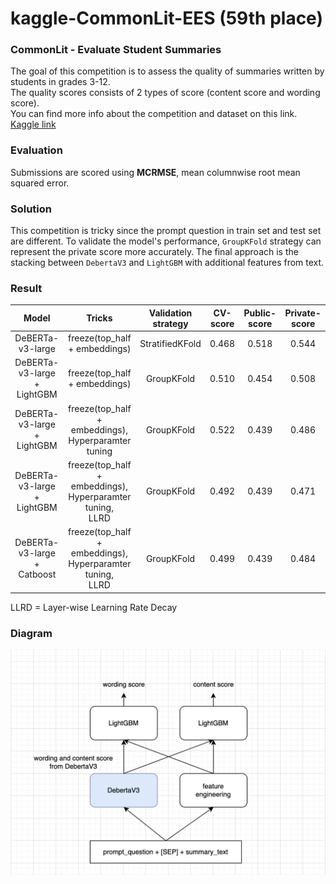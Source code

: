 # kaggle-CommonLit-EES (59th place)
### CommonLit - Evaluate Student Summaries 
The goal of this competition is to assess the quality of summaries written by students in grades 3-12. </br>The quality scores consists of 2 types of score (content score and wording score).  
You can find more info about the competition and dataset on this link.  
[Kaggle link](https://www.kaggle.com/competitions/commonlit-evaluate-student-summaries/overview)

### Evaluation
Submissions are scored using **MCRMSE**, mean columnwise root mean squared error.

### Solution

This competition is tricky since the prompt question in train set and test set are different. To validate the model's performance, <code>GroupKFold</code> strategy can represent the private score more accurately. The final approach is the stacking between <code>DebertaV3</code> and <code>LightGBM</code> with additional features from text.  


### Result


|Model| Tricks| Validation strategy| CV-score | Public-score |Private-score|
|:---:|:---:|:---:|:---:|:---:|:---:|
|DeBERTa-v3-large | freeze(top_half + embeddings)   |StratifiedKFold   |0.468|0.518 |0.544|
|DeBERTa-v3-large +<br /> LightGBM  | freeze(top_half + embeddings)| GroupKFold| 0.510|0.454|0.508|
|DeBERTa-v3-large +<br /> LightGBM  | freeze(top_half + embeddings), <br />Hyperparamter tuning    |GroupKFold|0.522|0.439 |0.486|
|DeBERTa-v3-large +<br /> LightGBM  | freeze(top_half + embeddings), <br />Hyperparamter tuning,<br /> LLRD      |GroupKFold|0.492|0.439|0.471|
|DeBERTa-v3-large +<br /> Catboost  | freeze(top_half + embeddings), <br />Hyperparamter tuning,<br /> LLRD  |GroupKFold|0.499|0.439 |0.484|

LLRD        =   Layer-wise Learning Rate Decay 

### Diagram
<img src="diagram.png" alt="drawing" width="800"/>